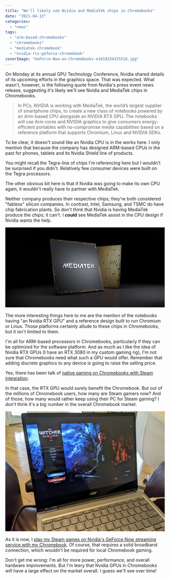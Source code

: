 ```yaml
---
title: "We'll likely see Nvidia and MediaTek chips in Chromebooks"
date: "2021-04-13"
categories: 
  - "news"
tags: 
  - "arm-based-chromebooks"
  - "chromebooks"
  - "mediatek-chromebook"
  - "nvidia-rtx-geforce-chromebook"
coverImage: "GeForce-Now-on-Chromebooks-e1618334155516.jpg"
---
```


On Monday at its annual GPU Technology Conference, Nvidia shared details of its upcoming efforts in the graphics space. That was expected. What wasn't, however, is the following quote from Nvidia's press event news release, suggesting it's likely we'll see Nvidia and MediaTek chips in Chromebooks.

> In PCs, NVIDIA is working with MediaTek, the world’s largest supplier of smartphone chips, to create a new class of notebooks powered by an Arm-based CPU alongside an NVIDIA RTX GPU. The notebooks will use Arm cores and NVIDIA graphics to give consumers energy-efficient portables with no-compromise media capabilities based on a reference platform that supports Chromium, Linux and NVIDIA SDKs.

To be clear, it doesn't sound like an Nvidia CPU is in the works here. I only mention that because the company has designed ARM-based CPUs in the past for phones, tablets and its Nvidia Shield line of products.

You might recall the Tegra-line of chips I'm referencing here but I wouldn't be surprised if you didn't. Relatively few consumer devices were built on the Tegra processors.

The other obvious bit here is that if Nvidia was going to make its own CPU again, it wouldn't really have to partner with MediaTek.

Neither company produces their respective chips; they're both considered "fabless" silicon companies. In contrast, Intel, Samsung, and TSMC do have chip fabrication plants. So don't think that Nvidia is having MediaTek produce the chips; it can't. I _**could**_ see MediaTek assist in the CPU design if Nvidia wants the help.

![MediaTek SOC](images/MediaTek-Tilted_black-800x400-1.jpg)

The more interesting things here to me are the mention of the notebooks having "an Nvidia RTX GPU" and a reference design built to run Chromium or Linux. Those platforms certainly allude to these chips in Chromebooks, but it isn't limited to them.

I'm all for ARM-based processors in Chromebooks, particularly if they can be optimized for the software platform. And as much as I like the idea of Nvidia RTX GPUs (I have an RTX 3080 in my custom gaming rig), I'm not sure that Chromebooks need what such a GPU would offer. Remember that adding discrete graphics to any device is going to raise the selling price.

Yes, there has been talk of [native gaming on Chromebooks with Steam integration](https://9to5google.com/2020/07/01/chrome-os-preparing-steam-gaming-ubuntu/).

In that case, the RTX GPU would surely benefit the Chromebook. But out of the millions of Chromebook users, how many are Steam gamers now? And of those, how many would rather keep using their PC for Steam gaming? I don't think it's a big number in the overall Chromebook market.

![Witcher 3 on Chromebook](images/Witcher-3-on-Chromebook-1024x768.jpg)

As it is now, I [play my Steam games on Nvidia's GeForce Now streaming service with my Chromebook](https://www.aboutchromebooks.com/news/steam-game-sync-on-geforce-now-for-chromebooks-may-make-it-a-better-option-than-stadia/ "Steam game sync on GeForce Now for Chromebooks may make it a better option than Stadia"). Of course, that requires a solid broadband connection, which wouldn't be required for local Chromebook gaming.

Don't get me wrong: I'm all for more power, performance, and overall hardware improvements. But I'm leery that Nvidia GPUs in Chromebooks will have a large effect on the market overall. I guess we'll see over time!
